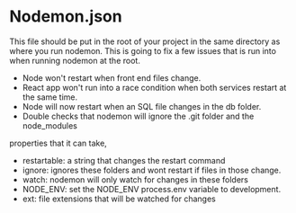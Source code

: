 # Nodemon.json

This file should be put in the root of your project in the same directory as where you run nodemon. This is going to fix a few issues that is run into when running nodemon at the root.

- Node won't restart when front end files change.
- React app won't run into a race condition when both services restart at the same time.
- Node will now restart when an SQL file changes in the db folder.
- Double checks that nodemon will ignore the .git folder and the node_modules

properties that it can take,
- restartable: a string that changes the restart command
- ignore: ignores these folders and wont restart if files in those change.
- watch: nodemon will only watch for changes in these folders
- NODE_ENV: set the NODE_ENV process.env variable to development.
- ext: file extensions that will be watched for changes
